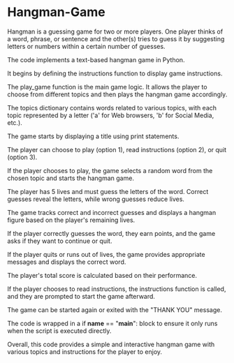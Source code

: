 # Hangman-Game
Hangman is a guessing game for two or more players. One player thinks of a word, phrase, or sentence and the other(s) tries to guess it by suggesting letters or numbers within a certain number of guesses.



The code implements a text-based hangman game in Python.

It begins by defining the instructions function to display game instructions.

The play_game function is the main game logic. It allows the player to choose from different topics and then plays the hangman game accordingly.

The topics dictionary contains words related to various topics, with each topic represented by a letter ('a' for Web browsers, 'b' for Social Media, etc.).

The game starts by displaying a title using print statements.

The player can choose to play (option 1), read instructions (option 2), or quit (option 3).

If the player chooses to play, the game selects a random word from the chosen topic and starts the hangman game.

The player has 5 lives and must guess the letters of the word. Correct guesses reveal the letters, while wrong guesses reduce lives.

The game tracks correct and incorrect guesses and displays a hangman figure based on the player's remaining lives.

If the player correctly guesses the word, they earn points, and the game asks if they want to continue or quit.

If the player quits or runs out of lives, the game provides appropriate messages and displays the correct word.

The player's total score is calculated based on their performance.

If the player chooses to read instructions, the instructions function is called, and they are prompted to start the game afterward.

The game can be started again or exited with the "THANK YOU" message.

The code is wrapped in a if __name__ == "__main__": block to ensure it only runs when the script is executed directly.

Overall, this code provides a simple and interactive hangman game with various topics and instructions for the player to enjoy.





